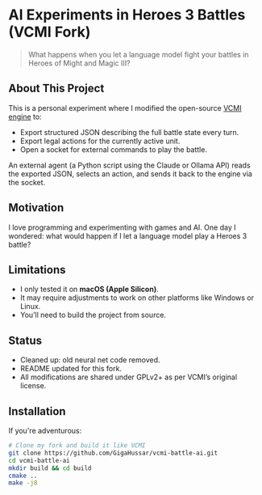 # AI Experiments in Heroes 3 Battles (VCMI Fork)

> What happens when you let a language model fight your battles in Heroes of Might and Magic III?

## About This Project

This is a personal experiment where I modified the open-source [VCMI engine](https://github.com/vcmi/vcmi) to:
- Export structured JSON describing the full battle state every turn.
- Export legal actions for the currently active unit.
- Open a socket for external commands to play the battle.

An external agent (a Python script using the Claude or Ollama API) reads the exported JSON, selects an action, and sends it back to the engine via the socket.

## Motivation

I love programming and experimenting with games and AI. One day I wondered: what would happen if I let a language model play a Heroes 3 battle?

## Limitations

- I only tested it on **macOS (Apple Silicon)**.
- It may require adjustments to work on other platforms like Windows or Linux.
- You’ll need to build the project from source.

## Status

- Cleaned up: old neural net code removed.
- README updated for this fork.
- All modifications are shared under GPLv2+ as per VCMI’s original license.

## Installation

If you're adventurous:

```bash
# Clone my fork and build it like VCMI
git clone https://github.com/GigaHussar/vcmi-battle-ai.git
cd vcmi-battle-ai
mkdir build && cd build
cmake ..
make -j8
